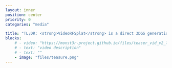 ```yaml
---
layout: inner
position: center
priority: 0
categories: "media"

title: "TL;DR: <strong>VideoRFSplat</strong> is a direct 3DGS generation model for real-world scenes from given text prompts, which leverages a video generation model's prior."
blocks:
    # - video: "https://monst3r-project.github.io/files/teaser_vid_v2_lowres.mp4"
    # - text: "video description"
    # - text: ""
    - image: "files/teasure.png"
---
```


